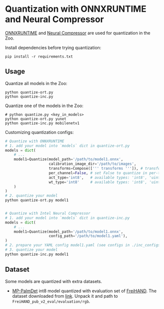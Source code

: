 # Quantization with ONNXRUNTIME and Neural Compressor

[ONNXRUNTIME](https://github.com/microsoft/onnxruntime) and [Neural Compressor](https://github.com/intel/neural-compressor) are used for quantization in the Zoo.

Install dependencies before trying quantization:
```shell
pip install -r requirements.txt
```

## Usage

Quantize all models in the Zoo:
```shell
python quantize-ort.py
python quantize-inc.py
```

Quantize one of the models in the Zoo:
```shell
# python quantize.py <key_in_models>
python quantize-ort.py yunet
python quantize-inc.py mobilenetv1
```

Customizing quantization configs:
```python
# Quantize with ONNXRUNTIME
# 1. add your model into `models` dict in quantize-ort.py
models = dict(
    # ...
    model1=Quantize(model_path='/path/to/model1.onnx',
                    calibration_image_dir='/path/to/images',
                    transforms=Compose([''' transforms ''']), # transforms can be found in transforms.py
                    per_channel=False, # set False to quantize in per-tensor style
                    act_type='int8',   # available types: 'int8', 'uint8'
                    wt_type='int8'     # available types: 'int8', 'uint8'
    )
)
# 2. quantize your model
python quantize-ort.py model1


# Quantize with Intel Neural Compressor
# 1. add your model into `models` dict in quantize-inc.py
models = dict(
    # ...
    model1=Quantize(model_path='/path/to/model1.onnx',
                    config_path='/path/to/model1.yaml'),
)
# 2. prepare your YAML config model1.yaml (see configs in ./inc_configs)
# 3. quantize your model
python quantize-inc.py model1
```

## Dataset
Some models are quantized with extra datasets.
- [MP-PalmDet](../../models/palm_detection_mediapipe) int8 model quantized with evaluation set of [FreiHAND](https://lmb.informatik.uni-freiburg.de/resources/datasets/FreihandDataset.en.html). The dataset downloaded from [link](https://lmb.informatik.uni-freiburg.de/data/freihand/FreiHAND_pub_v2_eval.zip). Unpack it and path to `FreiHAND_pub_v2_eval/evaluation/rgb`.